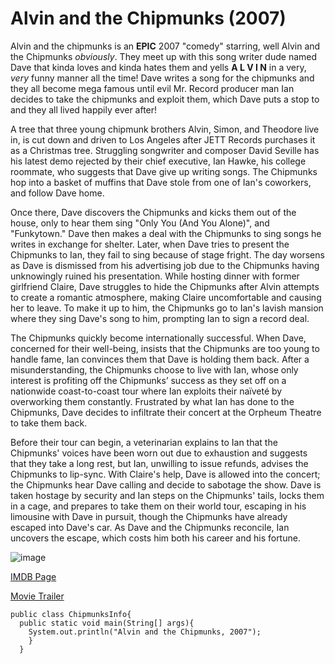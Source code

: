# Alvin and the Chipmunks (2007)

Alvin and the chipmunks is an **EPIC** 2007 "comedy" starring, well Alvin and the Chipmunks *obviously*. They meet up with
this song writer dude named Dave that kinda loves and kinda hates them and yells **A L V I N** in a very, *very* funny
manner all the time! Dave writes a song for the chipmunks and they all become mega famous until evil Mr. Record producer man
Ian decides to take the chipmunks and exploit them, which Dave puts a stop to and they all lived happily ever after!

A tree that three young chipmunk brothers Alvin, Simon, and Theodore live in, is cut down and driven to Los Angeles after JETT Records purchases it as a Christmas tree. Struggling songwriter and composer David Seville has his latest demo rejected by their chief executive, Ian Hawke, his college roommate, who suggests that Dave give up writing songs. The Chipmunks hop into a basket of muffins that Dave stole from one of Ian's coworkers, and follow Dave home.

Once there, Dave discovers the Chipmunks and kicks them out of the house, only to hear them sing "Only You (And You Alone)", and "Funkytown." Dave then makes a deal with the Chipmunks to sing songs he writes in exchange for shelter. Later, when Dave tries to present the Chipmunks to Ian, they fail to sing because of stage fright. The day worsens as Dave is dismissed from his advertising job due to the Chipmunks having unknowingly ruined his presentation. While hosting dinner with former girlfriend Claire, Dave struggles to hide the Chipmunks after Alvin attempts to create a romantic atmosphere, making Claire uncomfortable and causing her to leave. To make it up to him, the Chipmunks go to Ian's lavish mansion where they sing Dave's song to him, prompting Ian to sign a record deal.

The Chipmunks quickly become internationally successful. When Dave, concerned for their well-being, insists that the Chipmunks are too young to handle fame, Ian convinces them that Dave is holding them back. After a misunderstanding, the Chipmunks choose to live with Ian, whose only interest is profiting off the Chipmunks’ success as they set off on a nationwide coast-to-coast tour where Ian exploits their naïveté by overworking them constantly. Frustrated by what Ian has done to the Chipmunks, Dave decides to infiltrate their concert at the Orpheum Theatre to take them back.

Before their tour can begin, a veterinarian explains to Ian that the Chipmunks' voices have been worn out due to exhaustion and suggests that they take a long rest, but Ian, unwilling to issue refunds, advises the Chipmunks to lip-sync. With Claire's help, Dave is allowed into the concert; the Chipmunks hear Dave calling and decide to sabotage the show. Dave is taken hostage by security and Ian steps on the Chipmunks' tails, locks them in a cage, and prepares to take them on their world tour, escaping in his limousine with Dave in pursuit, though the Chipmunks have already escaped into Dave's car. As Dave and the Chipmunks reconcile, Ian uncovers the escape, which costs him both his career and his fortune.

![image](https://user-images.githubusercontent.com/111938241/187819201-17fa80fa-2650-4624-ae2c-e17d20782f66.png)

[IMDB Page](https://www.imdb.com/title/tt0952640/?ref_=ttls_li_tt)

[Movie Trailer](https://www.youtube.com/watch?v=dQw4w9WgXcQ)

    public class ChipmunksInfo{
      public static void main(String[] args){
        System.out.println("Alvin and the Chipmunks, 2007");
        }
      }
